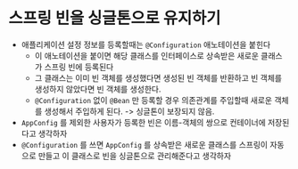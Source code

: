 # 스프링 빈을 싱글톤으로 유지하기  
* 애플리케이션 설정 정보를 등록할때는 `@Configuration` 애노테이션을 붙힌다
    * 이 애노테이션을 붙이면 해당 클래스를 인터페이스로 상속받은 새로운 클래스가 스프링 빈에 등록된다
    * 그 클래스는 이미 빈 객체를 생성했다면 생성된 빈 객체를 반환하고 빈 객체를 생성하지 않았다면 빈 객체를 생성한다.
    * `@Configuration` 없이 `@Bean` 만 등록할 경우 의존관계를 주입할때 새로운 객체를 생성해서 주입하게 된다. -> 싱글톤이 보장되지 않음.
* `AppConfig` 를 제외한 사용자가 등록한 빈은 이름-객체의 쌍으로 컨테이너에 저장된다고 생각하자
* `@Configuration` 를 쓰면 `AppConfig` 를 상속받은 새로운 클래스를 스프링이 자동으로 만들고 이 클래스로 빈을 싱글톤으로 관리해준다고 생각하자